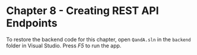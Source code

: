 # Chapter 8 - Creating REST API Endpoints

To restore the backend code for this chapter, open `QandA.sln` in the `backend` folder in Visual Studio. Press *F5* to run the app.
